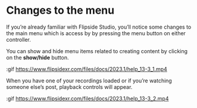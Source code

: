 # Changes to the menu

If you’re already familiar with Flipside Studio, you’ll notice some changes to the main menu which is access by by pressing the menu button on either controller.

You can show and hide menu items related to creating content by clicking on the **show/hide** button.

:gif https://www.flipsidexr.com/files/docs/2023.1/help_13-3_1.mp4

When you have one of your recordings loaded or if you’re watching someone else’s post, playback controls will appear.

:gif https://www.flipsidexr.com/files/docs/2023.1/help_13-3_2.mp4

